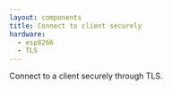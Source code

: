 ```yaml
---
layout: components
title: Connect to client securely
hardware:
  - esp8266
  - TLS
---
```


Connect to a client securely through TLS.
